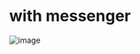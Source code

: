 # with messenger
![image](https://github.com/yapariel/RendezvousDBC/assets/98309916/e729eb39-6088-4054-a07e-8d17d1d6f6ce)

